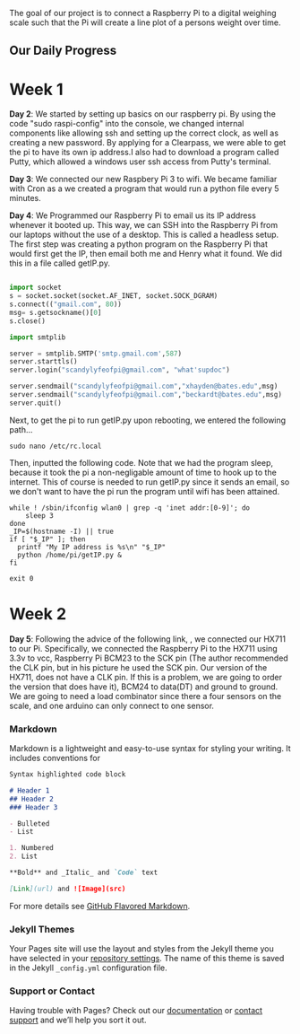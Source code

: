 The goal of our project is to connect a Raspberry Pi to a digital weighing scale such that the Pi will create a line plot of a persons weight over time.
## Our Daily Progress
# Week 1

**Day 2**: We started by setting up basics on our raspberry pi. By using the code "sudo raspi-config" into the console, we changed internal components like allowing ssh and setting up the correct clock, as well as creating a new password. By applying for a Clearpass, we were able to get the pi to have its own ip address.I also had to download a program called Putty, which allowed a windows user ssh access from Putty's terminal. 

**Day 3**: We connected our new Raspbery Pi 3 to wifi. We became familiar with Cron as a we created a program that would run a python file every 5 minutes.

**Day 4**: We Programmed our Raspberry Pi to email us its IP address whenever it booted up. This way, we can SSH into the Raspberry Pi from our laptops without the use of a desktop. This is called a headless setup. The first step was creating a python program on the Raspberry Pi that would first get the IP, then email both me and Henry what it found. We did this in a file called getIP.py.


```python

import socket
s = socket.socket(socket.AF_INET, socket.SOCK_DGRAM)
s.connect(("gmail.com", 80))
msg= s.getsockname()[0]
s.close()

import smtplib

server = smtplib.SMTP('smtp.gmail.com',587)
server.starttls()
server.login("scandylyfeofpi@gmail.com", "what'supdoc")

server.sendmail("scandylyfeofpi@gmail.com","xhayden@bates.edu",msg)
server.sendmail("scandylyfeofpi@gmail.com","beckardt@bates.edu",msg)
server.quit()

```

Next, to get the pi to run getIP.py upon rebooting, we entered the following path...
```shell
sudo nano /etc/rc.local
```

Then, inputted the following code. Note that we had the program sleep, because it took the pi a non-negligable amount of time to hook up to the internet. This of course is needed to run getIP.py since it sends an email, so we don't want to have the pi run the program until wifi has been attained. 

```shell
while ! /sbin/ifconfig wlan0 | grep -q 'inet addr:[0-9]'; do
    sleep 3
done
_IP=$(hostname -I) || true
if [ "$_IP" ]; then
  printf "My IP address is %s\n" "$_IP"
  python /home/pi/getIP.py &
fi

exit 0
```
# Week 2

**Day 5**: Following the advice of the following link, , we connected our HX711 to our Pi. Specifically, we connected the Raspberry Pi to the HX711 using 3.3v to vcc, Raspberry Pi BCM23 to the SCK pin (The author recommended the CLK pin, but in his picture he used the SCK pin. Our version of the HX711, does not have a CLK pin. If this is a problem, we are going to order the version that does have it), BCM24 to data(DT) and ground to ground. We are going to need a load combinator since there a four sensors on the scale, and one arduino can only connect to one sensor.
### Markdown

Markdown is a lightweight and easy-to-use syntax for styling your writing. It includes conventions for

```markdown
Syntax highlighted code block

# Header 1
## Header 2
### Header 3

- Bulleted
- List

1. Numbered
2. List

**Bold** and _Italic_ and `Code` text

[Link](url) and ![Image](src)
```

For more details see [GitHub Flavored Markdown](https://guides.github.com/features/mastering-markdown/).

### Jekyll Themes

Your Pages site will use the layout and styles from the Jekyll theme you have selected in your [repository settings](https://github.com/xavierhayden/havyah/settings). The name of this theme is saved in the Jekyll `_config.yml` configuration file.

### Support or Contact

Having trouble with Pages? Check out our [documentation](https://help.github.com/categories/github-pages-basics/) or [contact support](https://github.com/contact) and we’ll help you sort it out.
